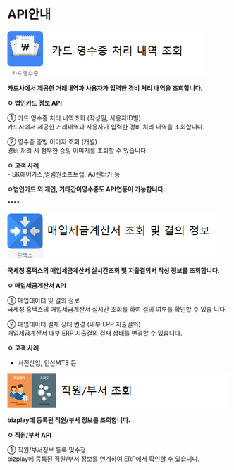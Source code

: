 # API안내

![](../../.gitbook/assets/image%20%2875%29.png)

 **카드사에서 제공한 거래내역과 사용자가 입력한 경비 처리 내역을 조회합니다.**

 **ㅇ 법인카드 정보 API**   
  
   ① 카드 영수증 처리 내역조회 \(작성일, 사용자ID별\)  
      카드사에서 제공한 거래내역과 사용자가 입력한 경비 처리 내역을 조회합니다.  
  
   ② 영수증 증빙 이미지 조회 \(개별\)  
      경비 처리 시 첨부한 증빙 이미지를 조회할 수 있습니다. 

 **ㅇ 고객 사례**  
    - SK에어가스,영림원소프트랩, AJ렌터카 등  
  
 **ㅇ법인카드 외 개인, 기타간이영수증도  API연동이 가능합니다.**

\*\*\*\*

![](../../.gitbook/assets/image%20%2883%29.png)

 **국세청 홈택스의 매입세금계산서 실시간조회 및 지출결의서 작성 정보를 조회합니다.**

 **ㅇ 매입세금계산서 API**  
  
   ① 매입데이터 및 결의 정보  
      국세청 홈택스의 매입세금계산서 실시간 조회를 하여 결의 여부를 확인할 수 있습 니다.  
  
   ② 매입데이터 결재 상태 변경 \(내부 ERP 지출결의\)  
      매입세금계산서 내부 ERP 지출결의 결재 상태를 변경할 수 있습니다.

 **ㅇ 고객 사례**  
   - 서진산업, 인산MTS 등



![](../../.gitbook/assets/image%20%28215%29.png)

 **bizplay에 등록된 직원/부서 정보를 조회합니다.**

 **ㅇ 직원/부서 API**

   ① 직원/부서정보 등록 및수정  
      bizplay에 등록된 직원/부서 정보를 연계하여 ERP에서 확인할 수 있습니다.

